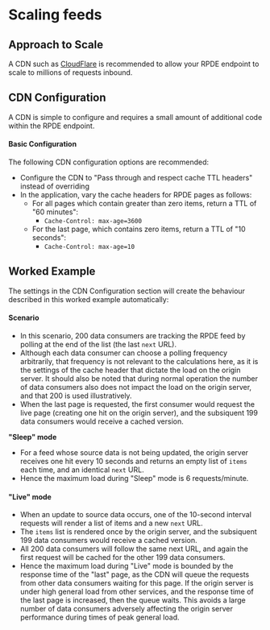 # Scaling feeds

## Approach to Scale

A CDN such as [CloudFlare](https://www.cloudflare.com/) is recommended to allow your RPDE endpoint to scale to millions of requests inbound. 

## CDN Configuration

A CDN is simple to configure and requires a small amount of additional code within the RPDE endpoint.

#### Basic Configuration

The following CDN configuration options are recommended:

* Configure the CDN to "Pass through and respect cache TTL headers" instead of overriding
* In the application, vary the cache headers for RPDE pages as follows:
  * For all pages which contain greater than zero items, return a TTL of "60 minutes":
    * `Cache-Control: max-age=3600`
  * For the last page, which contains zero items, return a TTL of "10 seconds":
    * `Cache-Control: max-age=10`

## Worked Example

The settings in the CDN Configuration section will create the behaviour described in this worked example automatically:

#### Scenario

* In this scenario, 200 data consumers are tracking the RPDE feed by polling at the end of the list \(the last `next` URL\).
* Although each data consumer can choose a polling frequency arbitrarily, that frequency is not relevant to the calculations here, as it is the settings of the cache header that dictate the load on the origin server. It should also be noted that during normal operation the number of data consumers also does not impact the load on the origin server, and that 200 is used illustratively.
* When the last page is requested, the first consumer would request the live page \(creating one hit on the origin server\), and the subsiquent 199 data consumers would receive a cached version. 

**"Sleep" mode**

* For a feed whose source data is not being updated, the origin server receives one hit every 10 seconds and returns an empty list of `items` each time, and an identical `next` URL.
* Hence the maximum load during "Sleep" mode is 6 requests/minute.

#### "Live" mode

* When an update to source data occurs, one of the 10-second interval requests will render a list of items and a new `next` URL.
* The `items` list is rendered once by the origin server, and the subsiquent 199 data consumers would receive a cached version.
* All 200 data consumers will follow the same next URL, and again the first request will be cached for the other 199 data consumers.
* Hence the maximum load during "Live" mode is bounded by the response time of the "last" page, as the CDN will queue the requests from other data consumers waiting for this page. If the origin server is under high general load from other services, and the response time of the last page is increased,  then the queue waits. This avoids a large number of data consumers adversely affecting the origin server performance during times of peak general load.

